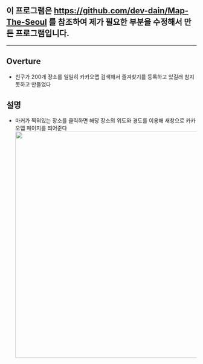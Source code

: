## 이 프로그램은 https://github.com/dev-dain/Map-The-Seoul 를 참조하여 제가 필요한 부분을 수정해서 만든 프로그램입니다.

---

## Overture

- 친구가 200개 장소를 일일히 카카오맵 검색해서 즐겨찾기를 등록하고 있길래 참지 못하고 만들었다

## 설명

- 마커가 찍혀있는 장소를 클릭하면 해당 장소의 위도와 경도를 이용해 새창으로 카카오맵 페이지를 띄어준다  
  <img src="https://user-images.githubusercontent.com/43867665/87679774-8c98fb00-c7b7-11ea-8ef0-342d1300b5bc.PNG" width=600px height=600px>
